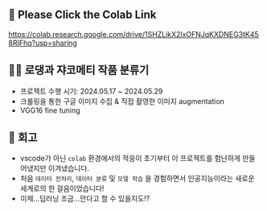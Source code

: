 ## 🙌 Please Click the Colab Link 
https://colab.research.google.com/drive/1SHZLikX2lxOFNJqKXDNEG3tK458RIFhq?usp=sharing

## 👨‍🎨 로댕과 쟈코메티 작품 분류기
- 프로젝트 수행 시기: 2024.05.17 ~ 2024.05.29
- 크롤링을 통한 구글 이미지 수집 & 직접 촬영한 이미지 augmentation
- VGG16 fine tuning

## 💭 회고
- vscode가 아닌 `colab` 환경에서의 적응이 초기부터 이 프로젝트를 험난하게 만들어냈지만 이겨냈습니다.
- 처음 `데이터 전처리`, `데이터 분류` 및 `모델 학습` 을 경험하면서 인공지능이라는 새로운 세계로의 한 걸음이었습니다!
- 이제...딥러닝 조금...안다고 할 수 있을지도⁉️
